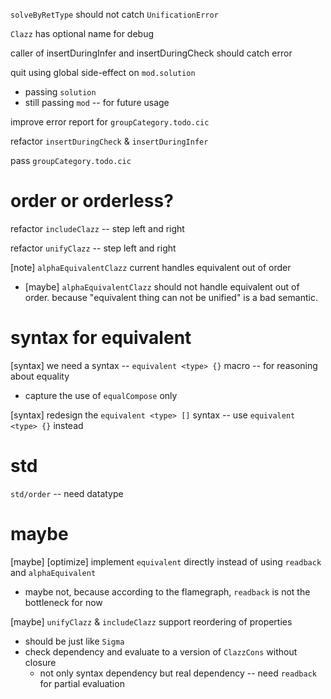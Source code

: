 `solveByRetType` should not catch `UnificationError`

`Clazz` has optional name for debug

caller of insertDuringInfer and insertDuringCheck should catch error

quit using global side-effect on `mod.solution`

- passing `solution`
- still passing `mod` -- for future usage

improve error report for `groupCategory.todo.cic`

refactor `insertDuringCheck` & `insertDuringInfer`

pass `groupCategory.todo.cic`

# order or orderless?

refactor `includeClazz` -- step left and right

refactor `unifyClazz` -- step left and right

[note] `alphaEquivalentClazz` current handles equivalent out of order

- [maybe] `alphaEquivalentClazz` should not handle equivalent out of order.
  because "equivalent thing can not be unified" is a bad semantic.

# syntax for equivalent

[syntax] we need a syntax -- `equivalent <type> {}` macro -- for reasoning about equality

- capture the use of `equalCompose` only

[syntax] redesign the `equivalent <type> []` syntax -- use `equivalent <type> {}` instead

# std

`std/order` -- need datatype

# maybe

[maybe] [optimize] implement `equivalent` directly instead of using `readback` and `alphaEquivalent`

- maybe not, because according to the flamegraph, `readback` is not the bottleneck for now

[maybe] `unifyClazz` & `includeClazz` support reordering of properties

- should be just like `Sigma`
- check dependency and evaluate to a version of `ClazzCons` without closure
  - not only syntax dependency but real dependency -- need `readback` for partial evaluation
